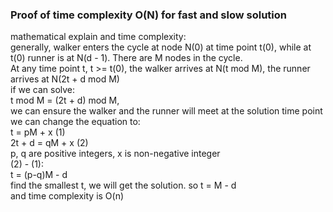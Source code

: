 ### Proof of time complexity O(N) for fast and slow solution
mathematical explain and time complexity:  
generally, walker enters the cycle at node N(0) at time point t(0), while at t(0) runner is at N(d - 1). There are M nodes in the cycle.  
At any time point t, t >= t(0), the walker arrives at N(t mod M), the runner arrives at N(2t + d mod M)         
if we can solve:  
t mod M = (2t + d) mod M,  
we can ensure the walker and the runner will meet at the solution time point        
we can change the equation to:  
t = pM + x           (1)     
2t + d = qM + x      (2)    
p, q are positive integers, x is non-negative integer        
(2) - (1):        
t = (p-q)M - d         
find the smallest t, we will get the solution. so t = M - d        
and time complexity is O(n)        
